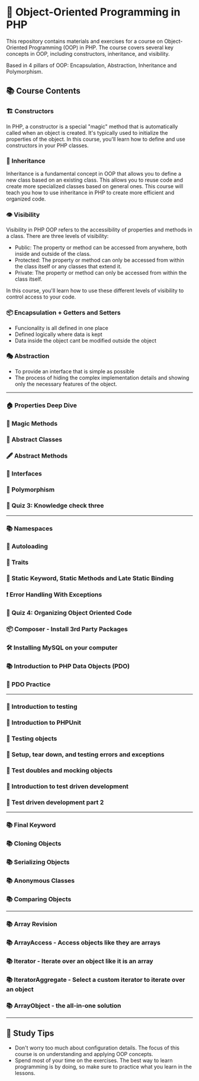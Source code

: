 # 📘 Object-Oriented Programming in PHP

This repository contains materials and exercises for a course on Object-Oriented Programming (OOP) in PHP. The course covers several key concepts in OOP, including constructors, inheritance, and visibility. 

Based in 4 pillars of OOP: Encapsulation, Abstraction, Inheritance and Polymorphism.

## 📚 Course Contents

### 🏗️ Constructors

In PHP, a constructor is a special "magic" method that is automatically called when an object is created. It's typically used to initialize the properties of the object. In this course, you'll learn how to define and use constructors in your PHP classes.

### 🎁 Inheritance

Inheritance is a fundamental concept in OOP that allows you to define a new class based on an existing class. This allows you to reuse code and create more specialized classes based on general ones. This course will teach you how to use inheritance in PHP to create more efficient and organized code.

### 👁️ Visibility

Visibility in PHP OOP refers to the accessibility of properties and methods in a class. There are three levels of visibility:

- Public: The property or method can be accessed from anywhere, both inside and outside of the class.
- Protected: The property or method can only be accessed from within the class itself or any classes that extend it.
- Private: The property or method can only be accessed from within the class itself.

In this course, you'll learn how to use these different levels of visibility to control access to your code.

### 📦 Encapsulation + Getters and Setters

 - Funcionality is all defined in one place
 - Defined logically where data is kept
 - Data inside the object cant be modified outside the object

### 🎭 Abstraction
- To provide an interface that is simple as possible
- The process of hiding the complex implementation details and showing only the necessary features of the object.

---

### 🏠 Properties Deep Dive

### 🎩 Magic Methods

### 📜 Abstract Classes

### 🖋️ Abstract Methods

### 🤝 Interfaces

### 🔄 Polymorphism

### 📝 Quiz 3: Knowledge check three

---

### 📚 Namespaces

### 🔄 Autoloading

### 🧩 Traits

### 📌 Static Keyword, Static Methods and Late Static Binding

### ❗ Error Handling With Exceptions

### 📝 Quiz 4: Organizing Object Oriented Code

### 📦 Composer - Install 3rd Party Packages

### 🛠️ Installing MySQL on your computer

### 📚 Introduction to PHP Data Objects (PDO)

### 🎯 PDO Practice


---

### 🧪 Introduction to testing

### 🧪 Introduction to PHPUnit

### 🧪 Testing objects

### 🧪 Setup, tear down, and testing errors and exceptions

### 🧪 Test doubles and mocking objects

### 🧪 Introduction to test driven development

### 🧪 Test driven development part 2


---

### 📚 Final Keyword

### 📚 Cloning Objects

### 📚 Serializing Objects

### 📚 Anonymous Classes

### 📚 Comparing Objects


---

### 📚 Array Revision

### 📚 ArrayAccess - Access objects like they are arrays

### 📚 Iterator - Iterate over an object like it is an array

### 📚 IteratorAggregate - Select a custom iterator to iterate over an object

### 📚 ArrayObject - the all-in-one solution

---

## 📝 Study Tips

- Don't worry too much about configuration details. The focus of this course is on understanding and applying OOP concepts.
- Spend most of your time on the exercises. The best way to learn programming is by doing, so make sure to practice what you learn in the lessons.
